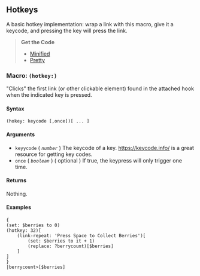 ## Hotkeys

A basic hotkey implementation: wrap a link with this macro, give it a keycode, and pressing the key will press the link.

> **Get the Code**
>
> - [Minified](https://github.com/ChapelR/harlowe-macro-api/blob/master/examples/minified/hotkeys.min.js) 
> - [Pretty](https://github.com/ChapelR/harlowe-macro-api/blob/master/examples/hotkeys.js)

### Macro: `(hotkey:)`

"Clicks" the first link (or other clickable element) found in the attached hook when the indicated key is pressed.

#### Syntax

```
(hokey: keycode [,once])[ ... ]
```

#### Arguments

- `keyycode` ( *`number`* ) The keycode of a key. https://keycode.info/ is a great resource for getting key codes.
- `once` ( *`boolean`* ) ( optional ) If true, the keypress will only trigger one time.

#### Returns

Nothing.

#### Examples

```
{
(set: $berries to 0)
(hotkey: 32)[
    (link-repeat: 'Press Space to Collect Berries')[
        (set: $berries to it + 1)
        (replace: ?berrycount)[$berries]
    ]
]
}
|berrycount>[$berries]
```

